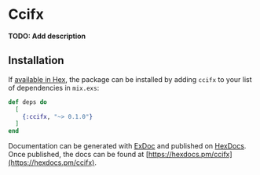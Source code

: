 # Ccifx

**TODO: Add description**

## Installation

If [available in Hex](https://hex.pm/docs/publish), the package can be installed
by adding `ccifx` to your list of dependencies in `mix.exs`:

```elixir
def deps do
  [
    {:ccifx, "~> 0.1.0"}
  ]
end
```

Documentation can be generated with [ExDoc](https://github.com/elixir-lang/ex_doc)
and published on [HexDocs](https://hexdocs.pm). Once published, the docs can
be found at [https://hexdocs.pm/ccifx](https://hexdocs.pm/ccifx).


